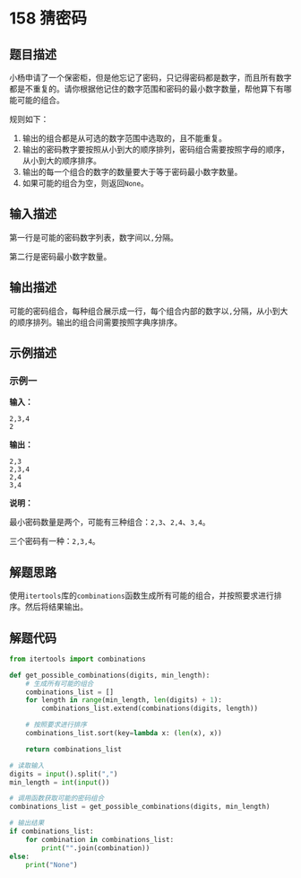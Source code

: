# 158 猜密码

## 题目描述

小杨申请了一个保密柜，但是他忘记了密码，只记得密码都是数字，而且所有数字都是不重复的。请你根据他记住的数字范围和密码的最小数字数量，帮他算下有哪能可能的组合。

规则如下：
1. 输出的组合都是从可选的数字范围中选取的，且不能重复。 
2. 输出的密码教字要按照从小到大的顺序排列，密码组合需要按照字母的顺序，从小到大的顺序排序。 
3. 输出的每一个组合的数字的数量要大于等于密码最小数字数量。 
4. 如果可能的组合为空，则返回`None`。

## 输入描述

第一行是可能的密码数字列表，数字间以`,`分隔。

第二行是密码最小数字数量。 

## 输出描述

可能的密码组合，每种组合展示成一行，每个组合内部的数字以`,`分隔，从小到大的顺序排列。输出的组合间需要按照字典序排序。

## 示例描述

### 示例一

**输入：**

```text
2,3,4
2
```

**输出：**

```text
2,3
2,3,4
2,4
3,4
```

**说明：**

最小密码数量是两个，可能有三种组合：`2,3`、`2,4`、`3,4`。

三个密码有一种：`2,3,4`。

## 解题思路

使用`itertools`库的`combinations`函数生成所有可能的组合，并按照要求进行排序。然后将结果输出。

## 解题代码

```python
from itertools import combinations

def get_possible_combinations(digits, min_length):
    # 生成所有可能的组合
    combinations_list = []
    for length in range(min_length, len(digits) + 1):
        combinations_list.extend(combinations(digits, length))

    # 按照要求进行排序
    combinations_list.sort(key=lambda x: (len(x), x))

    return combinations_list

# 读取输入
digits = input().split(",")
min_length = int(input())

# 调用函数获取可能的密码组合
combinations_list = get_possible_combinations(digits, min_length)

# 输出结果
if combinations_list:
    for combination in combinations_list:
        print("".join(combination))
else:
    print("None")
```

